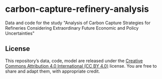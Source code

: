 # carbon-capture-refinery-analysis
Data and code for the study "Analysis of Carbon Capture Strategies for Refineries Considering Extraordinary Future Economic and Policy Uncertainties"

## License

This repository’s data, code, model are released under the [Creative Commons Attribution 4.0 International (CC BY 4.0)](https://creativecommons.org/licenses/by/4.0/) license. You are free to share and adapt them, with appropriate credit.

